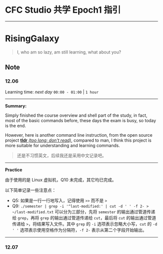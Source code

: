 # CFC Studio 共学 Epoch1 指引

---

# RisingGalaxy

> I, who am so lazy, am still learning, what about you?

## Note

### 12.06

Learning time: _next day_ `00:00 - 01:00` | `1 hour`

---

**Summary:**

Simply finished the course overview and shell part of the study, in fact, most of the basic commands before, these days the exam is busy, so today is the end.

However, here is another command line instruction, from the open source project [**tldr** _(too long; don't read)_](https://github.com/tldr-pages/tldr), compared to man, I think this project is more suitable for understanding and learning commands.

> 还是不习惯英文，后续我还是采用中文记录吧。

---

**Practice**

由于使用的是 Linux 虚拟机，Q10 未完成，其它均已完成。

以下简单记录一些注意点：

- Q5: 如果是一行一行地写入，记得使用 `>>` 而不是 `>`
- Q9: `./semester | grep -i '^last-modified:' | cut -d ' ' -f 2- > ~/last-modified.txt`
  可以分为三部分，先将 `semester` 的输出通过管道传递给 `grep`，再将 `grep` 的输出通过管道传递给 `cut`，最后将 `cut` 的输出通过管道传递给 `>`，将结果写入文件。其中 `grep` 的 `-i` 选项表示忽略大小写，`cut` 的 `-d ' '` 选项表示使用空格作为分隔符，`-f 2-` 表示从第二个字段开始输出。

---

### 12.07
